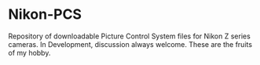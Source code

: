 # Nikon-PCS
Repository of downloadable Picture Control System files for Nikon Z series cameras. 
In Development, discussion always welcome.
These are the fruits of my hobby. 

